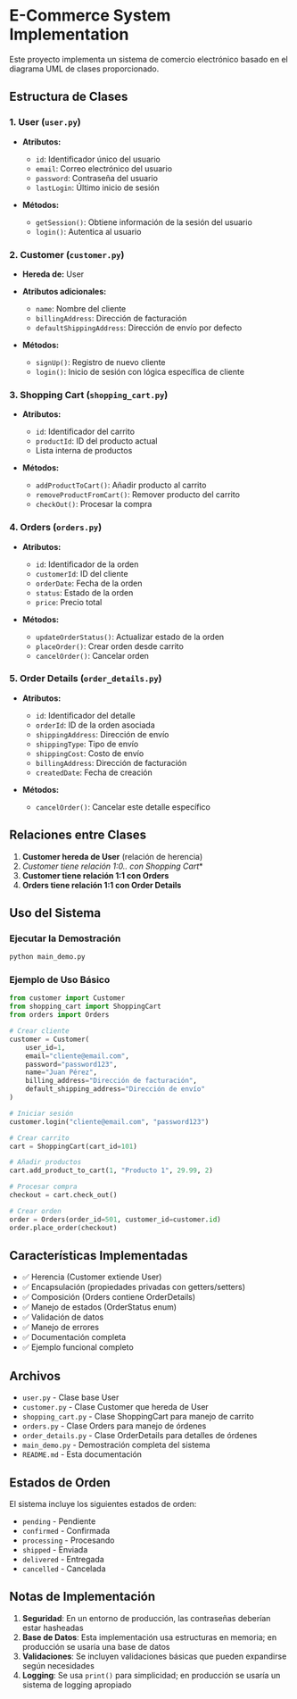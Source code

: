 # E-Commerce System Implementation

Este proyecto implementa un sistema de comercio electrónico basado en el diagrama UML de clases proporcionado.

## Estructura de Clases

### 1. User (`user.py`)
- **Atributos:**
  - `id`: Identificador único del usuario
  - `email`: Correo electrónico del usuario
  - `password`: Contraseña del usuario
  - `lastLogin`: Último inicio de sesión

- **Métodos:**
  - `getSession()`: Obtiene información de la sesión del usuario
  - `login()`: Autentica al usuario

### 2. Customer (`customer.py`)
- **Hereda de:** User
- **Atributos adicionales:**
  - `name`: Nombre del cliente
  - `billingAddress`: Dirección de facturación
  - `defaultShippingAddress`: Dirección de envío por defecto

- **Métodos:**
  - `signUp()`: Registro de nuevo cliente
  - `login()`: Inicio de sesión con lógica específica de cliente

### 3. Shopping Cart (`shopping_cart.py`)
- **Atributos:**
  - `id`: Identificador del carrito
  - `productId`: ID del producto actual
  - Lista interna de productos

- **Métodos:**
  - `addProductToCart()`: Añadir producto al carrito
  - `removeProductFromCart()`: Remover producto del carrito
  - `checkOut()`: Procesar la compra

### 4. Orders (`orders.py`)
- **Atributos:**
  - `id`: Identificador de la orden
  - `customerId`: ID del cliente
  - `orderDate`: Fecha de la orden
  - `status`: Estado de la orden
  - `price`: Precio total

- **Métodos:**
  - `updateOrderStatus()`: Actualizar estado de la orden
  - `placeOrder()`: Crear orden desde carrito
  - `cancelOrder()`: Cancelar orden

### 5. Order Details (`order_details.py`)
- **Atributos:**
  - `id`: Identificador del detalle
  - `orderId`: ID de la orden asociada
  - `shippingAddress`: Dirección de envío
  - `shippingType`: Tipo de envío
  - `shippingCost`: Costo de envío
  - `billingAddress`: Dirección de facturación
  - `createdDate`: Fecha de creación

- **Métodos:**
  - `cancelOrder()`: Cancelar este detalle específico

## Relaciones entre Clases

1. **Customer hereda de User** (relación de herencia)
2. **Customer tiene relación 1:0..* con Shopping Cart**
3. **Customer tiene relación 1:1 con Orders**
4. **Orders tiene relación 1:1 con Order Details**

## Uso del Sistema

### Ejecutar la Demostración
```bash
python main_demo.py
```

### Ejemplo de Uso Básico

```python
from customer import Customer
from shopping_cart import ShoppingCart
from orders import Orders

# Crear cliente
customer = Customer(
    user_id=1,
    email="cliente@email.com",
    password="password123",
    name="Juan Pérez",
    billing_address="Dirección de facturación",
    default_shipping_address="Dirección de envío"
)

# Iniciar sesión
customer.login("cliente@email.com", "password123")

# Crear carrito
cart = ShoppingCart(cart_id=101)

# Añadir productos
cart.add_product_to_cart(1, "Producto 1", 29.99, 2)

# Procesar compra
checkout = cart.check_out()

# Crear orden
order = Orders(order_id=501, customer_id=customer.id)
order.place_order(checkout)
```

## Características Implementadas

- ✅ Herencia (Customer extiende User)
- ✅ Encapsulación (propiedades privadas con getters/setters)
- ✅ Composición (Orders contiene OrderDetails)
- ✅ Manejo de estados (OrderStatus enum)
- ✅ Validación de datos
- ✅ Manejo de errores
- ✅ Documentación completa
- ✅ Ejemplo funcional completo

## Archivos

- `user.py` - Clase base User
- `customer.py` - Clase Customer que hereda de User
- `shopping_cart.py` - Clase ShoppingCart para manejo de carrito
- `orders.py` - Clase Orders para manejo de órdenes
- `order_details.py` - Clase OrderDetails para detalles de órdenes
- `main_demo.py` - Demostración completa del sistema
- `README.md` - Esta documentación

## Estados de Orden

El sistema incluye los siguientes estados de orden:
- `pending` - Pendiente
- `confirmed` - Confirmada
- `processing` - Procesando
- `shipped` - Enviada
- `delivered` - Entregada
- `cancelled` - Cancelada

## Notas de Implementación

1. **Seguridad**: En un entorno de producción, las contraseñas deberían estar hasheadas
2. **Base de Datos**: Esta implementación usa estructuras en memoria; en producción se usaría una base de datos
3. **Validaciones**: Se incluyen validaciones básicas que pueden expandirse según necesidades
4. **Logging**: Se usa `print()` para simplicidad; en producción se usaría un sistema de logging apropiado